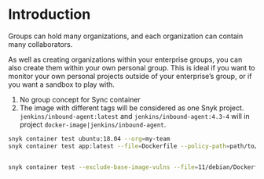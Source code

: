 # Introduction

Groups can hold many organizations, and each organization can contain many collaborators.

As well as creating organizations within your enterprise groups, you can also create them within your own personal group. This is ideal if you want to monitor your own personal projects outside of your enterprise’s group, or if you want a sandbox to play with.

1. No group concept for Sync container
2. The image with different tags will be considered as one Snyk project.
   `jenkins/inbound-agent:latest` and `jenkins/inbound-agent:4.3-4` will in
   project `docker-image|jenkins/inbound-agent`.

```bash
snyk container test ubuntu:18.04 --org=my-team
snyk container test app:latest --file=Dockerfile --policy-path=path/to/.snyk


snyk container test --exclude-base-image-vulns --file=11/debian/Dockerfile jenkins/inbound-agent:4.3-3

```
